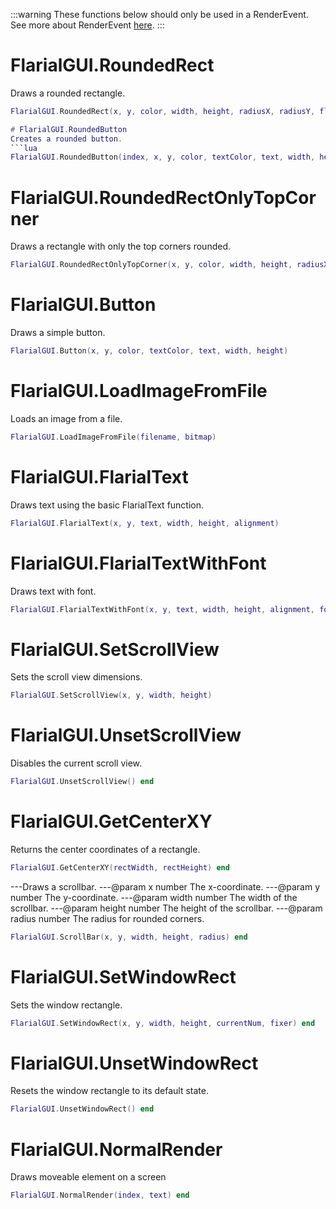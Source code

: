 :::warning
These functions below should only be used in a RenderEvent. See more about RenderEvent [here](global.md).
:::

# FlarialGUI.RoundedRect
Draws a rounded rectangle.
```lua
FlarialGUI.RoundedRect(x, y, color, width, height, radiusX, radiusY, flags)

# FlarialGUI.RoundedButton
Creates a rounded button.
```lua
FlarialGUI.RoundedButton(index, x, y, color, textColor, text, width, height, radiusX, radiusY, glow)
```

# FlarialGUI.RoundedRectOnlyTopCorner
Draws a rectangle with only the top corners rounded.
```lua
FlarialGUI.RoundedRectOnlyTopCorner(x, y, color, width, height, radiusX, radiusY)
```

# FlarialGUI.Button
Draws a simple button.
```lua
FlarialGUI.Button(x, y, color, textColor, text, width, height)
```

# FlarialGUI.LoadImageFromFile
Loads an image from a file.
```lua
FlarialGUI.LoadImageFromFile(filename, bitmap)
```

# FlarialGUI.FlarialText
Draws text using the basic FlarialText function.
```lua
FlarialGUI.FlarialText(x, y, text, width, height, alignment)
```

# FlarialGUI.FlarialTextWithFont
Draws text with font.
```lua
FlarialGUI.FlarialTextWithFont(x, y, text, width, height, alignment, fontSize)
```

# FlarialGUI.SetScrollView
Sets the scroll view dimensions.
```lua
FlarialGUI.SetScrollView(x, y, width, height)
```

# FlarialGUI.UnsetScrollView
Disables the current scroll view.
```lua
FlarialGUI.UnsetScrollView() end
```

# FlarialGUI.GetCenterXY
Returns the center coordinates of a rectangle.
```lua
FlarialGUI.GetCenterXY(rectWidth, rectHeight) end
```

---Draws a scrollbar.
---@param x number The x-coordinate.
---@param y number The y-coordinate.
---@param width number The width of the scrollbar.
---@param height number The height of the scrollbar.
---@param radius number The radius for rounded corners.
```lua
FlarialGUI.ScrollBar(x, y, width, height, radius) end
```

# FlarialGUI.SetWindowRect
Sets the window rectangle.
```lua
FlarialGUI.SetWindowRect(x, y, width, height, currentNum, fixer) end
```

# FlarialGUI.UnsetWindowRect
Resets the window rectangle to its default state.
```lua
FlarialGUI.UnsetWindowRect() end
```

# FlarialGUI.NormalRender
Draws moveable element on a screen
```lua
FlarialGUI.NormalRender(index, text) end
```